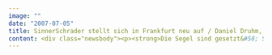 ```yaml
---
image: ""
date: "2007-07-05"
title: SinnerSchrader stellt sich in Frankfurt neu auf / Daniel Druhm, Denis Richard und Jochen Illius führen das Büro am Main
content: <div class="newsbody"><p><strong>Die Segel sind gesetzt&#58; SinnerSchrader baut seinen Frankfurter Standort aus. Die beiden Neuzugänge Daniel Druhm (Beratung) und Denis Richard (Technik) führen künftig gemeinsam mit Jochen Illius (Kreation) das Büro am Westhafen. Daniel Druhm wird Sprecher des Standorts.</strong></p><p>„Frankfurt ist ein wichtiger Baustein für unsere Wachstumsstrategie“, erklärt Matthias Schrader, Sprecher der Geschäftsführung von SinnerSchrader. „Mit Daniel, Denis und Jochen haben wir jetzt das Führungsteam an Bord, mit dem wir auf Expansionskurs gehen werden.“ Mittelfristig soll der Standort von jetzt 13 auf über 20 Mitarbeiter wachsen.</p><p><strong>Daniel Druhm</strong> (34) führt ab 1. Juli das Team Beratung, wird Sprecher des Standorts Frankfurt und berichtet an Laurent Burdin, Geschäftsführer Beratung von SinnerSchrader. Er war zuletzt Account Director bei OgilvyInteractive worldwide, zuvor entwickelte er bei Thomas Cook E-Commerce-Strategien für die internationalen Märkte. Daniel Druhm begann seine Karriere vor über 10 Jahren als selbständiger E-Commerce-Berater und kam 2001 zu SinnerSchrader.</p><p><strong>Jochen Illius</strong> (33) leitet ab 1. Juli das Team Kreation bei SinnerSchrader in Frankfurt und berichtet an Matthias Schrader, Sprecher der Geschäftsführung von SinnerSchrader. Der studierte Kommunikationsdesigner beschäftigt sich seit 1997 mit der Konzeption und Gestaltung interaktiver Medien. Er kam 2004 als Art Director zu SinnerSchrader und betreut Kunden wie die Deutsche Bank, Brockhaus, Dow Jones, GORE-TEX XCR Footwear und Payback. Zuvor arbeitete er als Designer bei opus 5 interaktive medien und als freier Art Director für eigene Kunden und verschiedene Agenturen im Raum Frankfurt/Mannheim/Karlsruhe.</p><p><strong>Denis Richard</strong> (33) übernimmt zum 1. September die Leitung des Teams Technik und berichtet an Holger Blank, Geschäftsführer Technik von SinnerSchrader. Er kommt von der Agentur Neue Digitale, wo er acht Jahre lang tätig war, zuletzt als Technical Account Manager und Director Services für internationale Kunden wie Germanwings, Adidas, Coca-Cola und Olympus. Der geprüfte IT-Projektleiter hat bei der Agentur Neue Digitale die Abteilung Solution Related Services aufgebaut und geleitet.</p><p><a class="news-backlink" href="/de/"><svg class="svg-ico svg-ico--arrow-left"><use xlink&#58;href="#arrow-down"></use></svg>Zurück zur Presse Übersicht</a></p></div>
---
```

